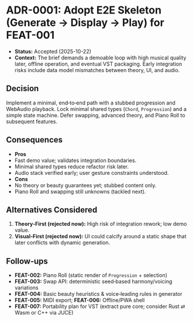 # ADR-0001: Adopt E2E Skeleton (Generate → Display → Play) for FEAT-001

- **Status:** Accepted (2025-10-22)
- **Context:** The brief demands a demoable loop with high musical quality later, offline operation, and eventual VST packaging. Early integration risks include data model mismatches between theory, UI, and audio.

## Decision
Implement a minimal, end‑to‑end path with a stubbed progression and WebAudio playback. Lock minimal shared types (`Chord`, `Progression`) and a simple state machine. Defer swapping, advanced theory, and Piano Roll to subsequent features.

## Consequences
- **Pros**
- Fast demo value; validates integration boundaries.
- Minimal shared types reduce refactor risk later.
- Audio stack verified early; user gesture constraints understood.
- **Cons**
- No theory or beauty guarantees yet; stubbed content only.
- Piano Roll and swapping still unknowns (tackled next).

## Alternatives Considered
1. **Theory‑First (rejected now):** High risk of integration rework; low demo value.
2. **Visual‑First (rejected now):** UI could calcify around a static shape that later conflicts with dynamic generation.

## Follow‑ups
- **FEAT-002:** Piano Roll (static render of `Progression` + selection)
- **FEAT-003:** Swap API: deterministic seed‑based harmony/voicing variations
- **FEAT-004:** Basic beauty heuristics & voice‑leading rules in generator
- **FEAT-005:** MIDI export; **FEAT-006:** Offline/PWA shell
- **FEAT-007:** Portability plan for VST (extract pure core; consider Rust ⇄ Wasm or C++ via JUCE)